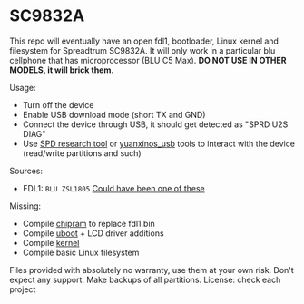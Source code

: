 # SC9832A
This repo will eventually have an open fdl1, bootloader, Linux kernel and filesystem for Spreadtrum SC9832A. It will only work in a particular blu cellphone that has microprocessor (BLU C5 Max). **DO NOT USE IN OTHER MODELS, it will brick them**.

Usage:
- Turn off the device
- Enable USB download mode (short TX and GND)
- Connect the device through USB, it should get detected as "SPRD U2S DIAG"
- Use [SPD research tool](https://spdflashtool.com/category/research-tool) or [yuanxinos_usb](https://github.com/JiaDuo/yuanxinos_usb/tree/master) tools to interact with the device (read/write partitions and such)

Sources:
- FDL1: `BLU ZSL1805` [Could have been one of these](https://firmwarefile.com/?s=sc9832a)

Missing:
- Compile [chipram](https://github.com/jingpad-bsp/bsp_bootloader_chipram) to replace fdl1.bin
- Compile [uboot](https://github.com/jingpad-bsp/bsp_bootloader_u-boot15) + LCD driver additions
- Compile [kernel](https://github.com/jedld/kernel_9832_7)
- Compile basic Linux filesystem

Files provided with absolutely no warranty, use them at your own risk. Don't expect any support. Make backups of all partitions.
License: check each project
